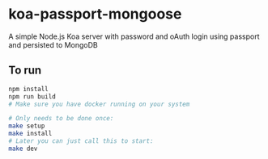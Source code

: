 # koa-passport-mongoose

 A simple Node.js Koa server with password and oAuth login using passport and persisted to MongoDB

## To run

```bash
npm install
npm run build
# Make sure you have docker running on your system

# Only needs to be done once:
make setup
make install
# Later you can just call this to start:
make dev
```
